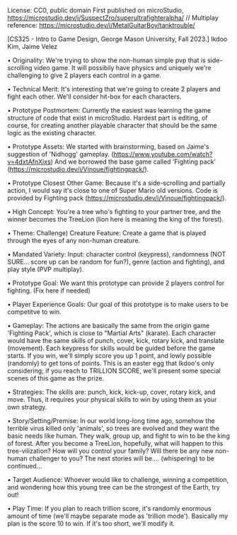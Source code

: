 License: CC0, public domain
First published on microStudio, https://microstudio.dev/i/SuspectZro/superultrafighteralpha/
// Multiplay reference: https://microstudio.dev/i/MetalGuitarBoy/tanktrouble/

[CS325 - Intro to Game Design, George Mason University, Fall 2023.]
Ikdoo Kim, Jaime Velez

• Originality: We're trying to show the non-human simple pvp that is side-scrolling video game.
  It will possibily have physics and uniquely we're challenging to give 2 players each control in a game.

• Technical Merit: It's interesting that we're going to create 2 players and fight each other.
  We'll consider hit-box for each characters.

• Prototype Postmortem: Currently the easiest was learning the game structure of code that exist in microStudio.
  Hardest part is editing, of course, for creating another playable character
    that should be the same logic as the existing character.

• Prototype Assets: We started with brainstorming, based on Jaime's suggestion of 'Nidhogg' gameplay.
    (https://www.youtube.com/watch?v=4dxtAfnXixs)
  And we borrowed the base game called 'Fighting pack' (https://microstudio.dev/i/Vinoue/fightingpack/).

• Prototype Closest Other Game: Because it's a side-scrolling and partially action,
  I would say it's close to one of Super Mario old versions. Code is provided by
  Fighting pack (https://microstudio.dev/i/Vinoue/fightingpack/).

• High Concept: You're a tree who's fighting to your partner tree, and the winner becomes the TreeLion
  (lion here is meaning the king of the forest).

• Theme: Challenge) Creature Feature: Create a game that is played through the eyes of any non-human creature.

• Mandated Variety: Input: character control (keypress), randomness (NOT SURE... score up can be random for fun?),
  genre (action and fighting), and play style (PVP multiplay).

• Prototype Goal: We want this prototype can provide 2 players control for fighting. (Fix here if needed)

• Player Experience Goals: Our goal of this prototype is to make users to be competitve to win.

• Gameplay: The actions are basically the same from the origin game 'Fighting Pack',
  which is close to "Martial Arts" (karate). Each character would have the same skills of punch, cover, kick,
  rotary kick, and translate (movement). Each keypress for skills would be guided before the game starts.
  If you win, we'll simply score you up 1 point, and lowly possible (randomly) to get tons of points.
  This is an easter egg that Ikdoo's only considering; if you reach to TRILLION SCORE,
  we'll present some special scenes of this game as the prize.

• Strategies: The skills are: punch, kick, kick-up, cover, rotary kick, and move.
  Thus, it requires your physical skills to win by using them as your own strategy.

• Story/Setting/Premise: In our world long-long time ago, somehow the terrible virus killed only 'animals',
  so trees are evolved and they want the basic needs like human.
  They walk, group up, and fight to win to be the king of forest.
  After you become a TreeLion, hopefully, what will happen to this tree-vilization?
  How will you control your family? Will there be any new non-human challenger to you?
    The next stories will be.... (whispering) to be continued...

• Target Audience: Whoever would like to challenge, winning a competition, and wondering how this young tree
  can be the strongest of the Earth, try out!

• Play Time: If you plan to reach trillion score, it's randomly enormous amount of time
  (we'll maybe separate mode as 'trillion mode').
  Basically my plan is the score 10 to win. If it's too short, we'll modify it.
